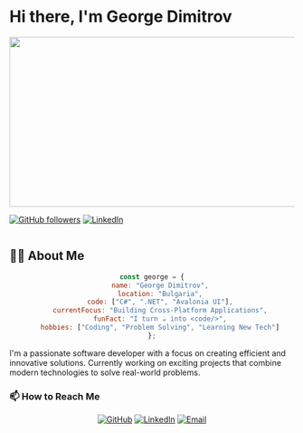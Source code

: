 # Hi there, I'm George Dimitrov 

<div align="center">
  <img src="https://media.giphy.com/media/f3iwJFOVOwuy7K6FFw/giphy.gif" width="600" height="300"/>
</div>

[![GitHub followers](https://img.shields.io/github/followers/gdimitroww?label=Follow&style=social)](https://github.com/gdimitroww)
[![LinkedIn](https://img.shields.io/badge/-LinkedIn-0077B5?style=flat&logo=linkedin&logoColor=white)](https://www.linkedin.com/in/georgi-dimitrov-112476340/)

<div align="center">
  <img src="https://komarev.com/ghpvc/?username=gdimitroww&style=flat-square&color=blue" alt=""/>
</div>

## 👨‍💻 About Me

<div align="center">
  
```javascript
const george = {
    name: "George Dimitrov",
    location: "Bulgaria",
    code: ["C#", ".NET", "Avalonia UI"],
    currentFocus: "Building Cross-Platform Applications",
    funFact: "I turn ☕ into <code/>",
    hobbies: ["Coding", "Problem Solving", "Learning New Tech"]
};
```
</div>

I'm a passionate software developer with a focus on creating efficient and innovative solutions. Currently working on exciting projects that combine modern technologies to solve real-world problems.


### 📫 How to Reach Me

<div align="center">
  
[![GitHub](https://img.shields.io/badge/-GitHub-181717?style=for-the-badge&logo=github)](https://github.com/gdimitroww)
[![LinkedIn](https://img.shields.io/badge/-LinkedIn-0077B5?style=for-the-badge&logo=linkedin&logoColor=white)](https://www.linkedin.com/in/georgi-dimitrov-112476340/)
[![Email](https://img.shields.io/badge/-Email-EA4335?style=for-the-badge&logo=gmail&logoColor=white)](mailto:kasparlol123456@gmail.com)

</div>
